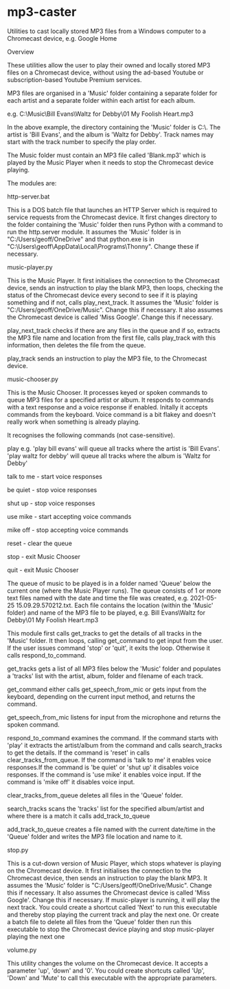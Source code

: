 # mp3-caster

Utilities to cast locally stored MP3 files from a Windows computer to a Chromecast device, e.g. Google Home

Overview

These utilities allow the user to play their owned and locally stored MP3 files on a Chromecast device, without using the ad-based Youtube or 
subscription-based Youtube Premium services. 

MP3 files are organised in a 'Music' folder containing a separate folder for each artist and a separate folder within each artist for each album.

e.g. C:\Music\Bill Evans\Waltz for Debby\01 My Foolish Heart.mp3
				
In the above example, the directory containing the 'Music' folder is C:\\. The artist is 'Bill Evans', and the album is 'Waltz for Debby'. Track names 
may start with the track number to specify the play order.

The Music folder must contain an MP3 file called 'Blank.mp3' which is played by the Music Player when it needs to stop the Chromecast device playing.

The modules are:

http-server.bat

This is a DOS batch file that launches an HTTP Server which is required to service requests from the Chromecast device. It first changes directory to the folder containing the 'Music' folder then runs Python with a command to run the http.server module. It assumes the 'Music' folder is in "C:/Users/geoff/OneDrive" and that python.exe is in "C:\Users\geoff\AppData\Local\Programs\Thonny". Change these if necessary. 
			

music-player.py

This is the Music Player. It first initialises the connection to the Chromecast device, sends an instruction to play the blank MP3, then loops,
checking the status of the Chromecast device every second to see if it is playing something and if not, calls play_next_track. It assumes the 'Music'
folder is "C:/Users/geoff/OneDrive/Music". Change this if necessary. It also assumes the Chromecast device is called 'Miss Google'. Change this if 
necessary.

play_next_track checks if there are any files in the queue and if so, extracts the MP3 file name and location from the first file, calls play_track with
this information, then deletes the file from the queue.

play_track sends an instruction to play the MP3 file, to the Chromecast device.


music-chooser.py

This is the Music Chooser. It processes keyed or spoken commands to queue MP3 files for a specified artist or album. It responds to commands with a text response and a voice response if enabled. Initally it accepts commands from the keyboard. Voice command is a bit flakey and doesn't really work when something is already playing.
			
It recognises the following commands (not case-sensitive). 			
			
play		e.g. 'play bill evans' will queue all tracks where the artist is 'Bill Evans'. 'play waltz for debby' will queue all tracks where the album is 'Waltz for Debby'

talk to me - start voice responses

be quiet - stop voice responses

shut up	- stop voice responses

use mike - start accepting voice commands

mike off - stop accepting voice commands

reset - clear the queue

stop - exit Music Chooser

quit - exit Music Chooser

The queue of music to be played is in a folder named 'Queue' below the current one (where the Music Player runs). The queue consists of 1 or more text 
files named with the date and time the file was created, e.g. 2021-05-25 15.09.29.570212.txt. Each file contains the location (within the 'Music' folder) 
and name of the MP3 file to be played, e.g. Bill Evans\Waltz for Debby\01 My Foolish Heart.mp3

This module first calls get_tracks to get the details of all tracks in the 'Music' folder. It then loops, calling get_command to get 
input from the user. If the user issues command 'stop' or 'quit', it exits the loop. Otherwise it calls respond_to_command.

get_tracks gets a list of all MP3 files below the 'Music' folder and populates a 'tracks' list with the artist, album, folder and filename of each track.

get_command either calls get_speech_from_mic or gets input from the keyboard, depending on the current input method, and returns the command.

get_speech_from_mic listens for input from the microphone and returns the spoken command.

respond_to_command examines the command. If the command starts with 'play' it extracts the artist/album from the command and calls search_tracks to get 
the details. If the command is 'reset' in calls clear_tracks_from_queue. If the command is 'talk to me' it enables voice responses.If the command is 'be 
quiet' or 'shut up' it disables voice responses. If the command is 'use mike' it enables voice input. If the command is 'mike off' it disables voice 
input.

clear_tracks_from_queue deletes all files in the 'Queue' folder.

search_tracks scans the 'tracks' list for the specified album/artist and where there is a match it calls add_track_to_queue

add_track_to_queue creates a file named with the current date/time in the 'Queue' folder and writes the MP3 file location and name to it.

stop.py

This is a cut-down version of Music Player, which stops whatever is playing on the Chromecast device. It first initialises the connection to the Chromecast device, then sends 
an instruction to play the blank MP3. It assumes the 'Music' folder is "C:/Users/geoff/OneDrive/Music". Change this if necessary. It also assumes the Chromecast device is 
called 'Miss Google'. Change this if necessary. If music-player is running, it will play the next track. You could create a shortcut called 'Next' to run this executable and thereby stop playing the current track and play the next one. Or create a batch file to delete all files from the 'Queue' folder then run this executable to stop the Chromecast device playing and stop music-player playing the next one

volume.py

This utility changes the volume on the Chromecast device. It accepts a parameter 'up', 'down' and '0'. You could create shortcuts called 'Up', 'Down' and 'Mute' to call this executable with the appropriate parameters.

